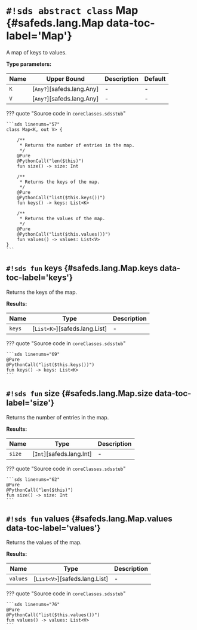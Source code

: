 # `#!sds abstract class` Map {#safeds.lang.Map data-toc-label='Map'}

A map of keys to values.

**Type parameters:**

| Name | Upper Bound | Description | Default |
|------|-------------|-------------|---------|
| `K` | [`Any?`][safeds.lang.Any] | - | - |
| `V` | [`Any?`][safeds.lang.Any] | - | - |

??? quote "Source code in `coreClasses.sdsstub`"

    ```sds linenums="57"
    class Map<K, out V> {
    
        /**
         * Returns the number of entries in the map.
         */
        @Pure
        @PythonCall("len($this)")
        fun size() -> size: Int
    
        /**
         * Returns the keys of the map.
         */
        @Pure
        @PythonCall("list($this.keys())")
        fun keys() -> keys: List<K>
    
        /**
         * Returns the values of the map.
         */
        @Pure
        @PythonCall("list($this.values())")
        fun values() -> values: List<V>
    }
    ```

## `#!sds fun` keys {#safeds.lang.Map.keys data-toc-label='keys'}

Returns the keys of the map.

**Results:**

| Name | Type | Description |
|------|------|-------------|
| `keys` | [`List<K>`][safeds.lang.List] | - |

??? quote "Source code in `coreClasses.sdsstub`"

    ```sds linenums="69"
    @Pure
    @PythonCall("list($this.keys())")
    fun keys() -> keys: List<K>
    ```

## `#!sds fun` size {#safeds.lang.Map.size data-toc-label='size'}

Returns the number of entries in the map.

**Results:**

| Name | Type | Description |
|------|------|-------------|
| `size` | [`Int`][safeds.lang.Int] | - |

??? quote "Source code in `coreClasses.sdsstub`"

    ```sds linenums="62"
    @Pure
    @PythonCall("len($this)")
    fun size() -> size: Int
    ```

## `#!sds fun` values {#safeds.lang.Map.values data-toc-label='values'}

Returns the values of the map.

**Results:**

| Name | Type | Description |
|------|------|-------------|
| `values` | [`List<V>`][safeds.lang.List] | - |

??? quote "Source code in `coreClasses.sdsstub`"

    ```sds linenums="76"
    @Pure
    @PythonCall("list($this.values())")
    fun values() -> values: List<V>
    ```

